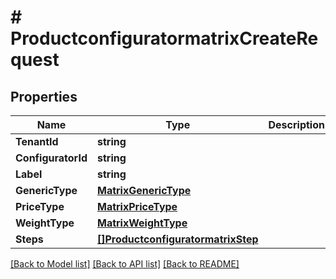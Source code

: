 # # ProductconfiguratormatrixCreateRequest


## Properties 


Name | Type | Description | Notes
------------ | ------------- | ------------- | -------------
**TenantId**| **string** |   | [optional]
**ConfiguratorId**| **string** |   | [optional]
**Label**| **string** |   | [optional]
**GenericType**| [**MatrixGenericType**](MatrixGenericType.md) |   | [optional]
**PriceType**| [**MatrixPriceType**](MatrixPriceType.md) |   | [optional]
**WeightType**| [**MatrixWeightType**](MatrixWeightType.md) |   | [optional]
**Steps**| [**[]ProductconfiguratormatrixStep**](ProductconfiguratormatrixStep.md) |   | [optional]


[[Back to Model list]](../../README.md#models) [[Back to API list]](../../README.md#endpoints) [[Back to README]](../../README.md)

